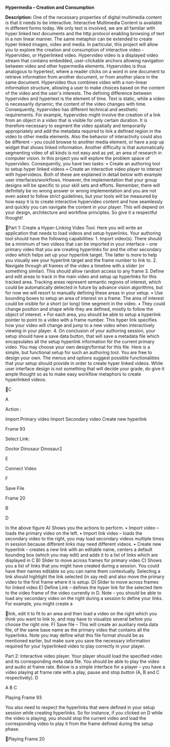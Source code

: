 **Hypermedia – Creation and Consumption**

**Description:** One of the necessary properties of digital multimedia
content is that it needs to be interactive. Interactive Multimedia
Content is available in different forms today. We only text is involved,
we are all familiar with hyper linked text documents and the http
protocol enabling browsing of text in a non linear manner. The same
metaphor can be extended to create hyper linked images, video and media.
In particular, this project will allow you to explore the creation and
consumption of interactive video - Hypervideo, or Hyperlinked video.
Hypervideo video is a displayed video stream that contains embedded,
user-clickable anchors allowing navigation between video and other
hypermedia elements. Hypervideo is thus analogous to hypertext, where a
reader clicks on a word in one document to retrieve information from
another document, or from another place in the same document. Hypervideo
thus combines video with a non-linear information structure, allowing a
user to make choices based on the content of the video and the user's
interests. The defining difference between hypervideo and hypertext is
the element of time. Text is static, while a video is necessarily
dynamic; the content of the video changes with time. Consequently,
hypervideo has different technical and aesthetic requirements. For
example, hypervideo might involve the creation of a link from an object
in a video that is visible for only certain duration. It is therefore
necessary to segment the video spatially and temporarily appropriately
and add the metadata required to link a defined region in the video to
other media elements. Also the behavior of interactivity could also be
different – you could browse to another media element, or have a pop up
widget that shows linked information. Another difficulty is that
automatically segmenting video of all kinds is not easy and as yet, an
area of research in computer vision. In this project you will explore
the problem space of hypervideo. Consequently, you have two tasks: •
Create an authoring tool to setup hyper linked videos • Create an
interactive video player to interact with hypervideos. Both of these are
explained in detail below with example user interfaces/workflows.
However, the implementation that your group designs will be specific to
your skill sets and efforts. Remember, there will definitely be no wrong
answer or wrong implementation and you are not even asked to follow
strict guidelines, but your tools will be measured by how easy it is to
create interactive hypervideo content and how seamlessly and quickly you
can navigate the content in your player. This will depend on your
design, architecture and workflow principles. So give it a respectful
thought!

Part 1: Create a Hyper-Linking Video Tool. Here you will write an
application that needs to load videos and setup hyperlinks. Your
authoring tool should have the following capabilities: 1. Import
video(s). There should be a minimum of two videos that can be imported
in your interface – one primary video that you are creating hyperlinks
for and the other secondary video which helps set up your hyperlink
target. The latter is more to help you visually see your hyperlink
target and the frame number to link to. 2. Navigate through all frames
of the video a timeline with a slider (or something similar). This
should allow random access to any frame 3. Define and edit areas to
track in the main video and setup up hyperlinks for this tracked area.
Tracking areas represent semantic regions of interest, which could be
automatically detected in future by advance vision algorithms, but for
now we will resort to manually defining these areas in your setup. • Use
bounding boxes to setup an area of interest on a frame. The area of
interest could be visible for a short (or long) time segment in the
video. • They could change position and shape while they are defined,
mostly to follow the object of interest. • For each area, you should be
able to setup a hyperlink pointer to point to a video with a frame
number. This hyper link specifies how your video will change and jump to
a new video when interactively viewing in your player. 4. On conclusion
of your authoring session, your setup should have a save data button,
that will save a metadata file which encapsulates all the setup
hyperlink information for the current primary video. You may choose your
own design/format for this file. Here is a simple, but functional setup
for such an authoring tool. You are free to design your own. The menus
and options suggest possible functionalities that your setup should
provide in order to create hyper linked videos. While user interface
design is not something that will decide your grade, do give it ample
thought so as to make easy workflow metaphors to create hyperlinked
videos.

C

A

Action :

Import Primary video Import Secondary video Create new hyperlink

Frame 93

Select Link:

Doctor Dinosaur Dinosaur2

E

Connect Video

F

Save File

Frame 20

B

D

In the above figure A) Shows you the actions to perform. • Import video
– loads the primary video on the left. • Import link video – loads the
secondary video to the right, you may load secondary videos multiple
times in session because different links may need different videos. •
Create new hyperlink – creates a new link with an editable name, centers
a default bounding box (which you may edit) and adds it to a list of
links which are displayed in C B) Slider to move across frames for
primary video C) Shows you a list of links that you might have created
during a session. You could have their names editable so you can name
them contextually. Selecting a link should highlight the link selected
(in say red) and also move the primary video to the first frame where it
is setup. D) Slider to move across frames for linked video E) Define
Link – defines the hyper link for the selected item to the video frame
of the video currently in D. Note – you should be able to load any
secondary video on the right during a session to define your links. For
example, you might create a

link, edit it to fit to an area and then load a video on the right
which you think you want to link to, and may have to visualize several
before you choose the right one. F) Save file – This will create an
auxiliary meta data file, of the same base name as the primary video
that contains all the hyperlinks. Note you may define what this file
format should be as mentioned earlier, but make sure you save the
necessary information required for your hyperlinked video to play
correctly in your player.

Part 2: Interactive video player. Your player should load the specified
video and its corresponding meta data file. You should be able to play
the video and audio at frame rate. Below is a simple interface for a
player – you have a video playing at frame rate with a play, pause and
stop button (A, B and C respectively). D

A B C

Playing Frame 93

You also need to respect the hyperlinks that were defined in your setup
session while creating hyperlinks. So for instance, if you clicked on D
while the video is playing, you should stop the current video and load
the corresponding video to play it from the frame defined during the
setup phase.

Playing Frame 20


